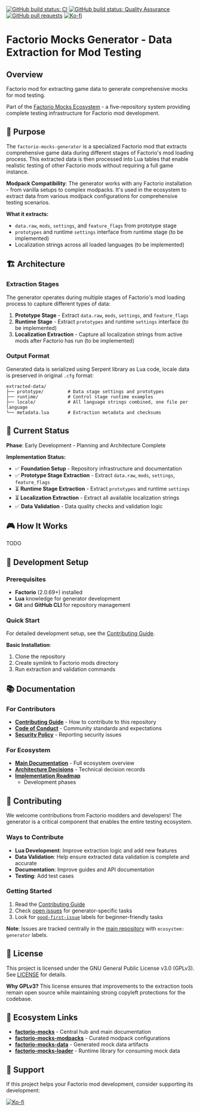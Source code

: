 [![GitHub build status: CI](https://img.shields.io/github/actions/workflow/status/QuingKhaos/factorio-mocks-generator/ci.yml?branch=main&label=CI&style=for-the-badge)](https://github.com/QuingKhaos/factorio-mocks-generator/actions/workflows/ci.yml)
[![GitHub build status: Quality Assurance](https://img.shields.io/github/actions/workflow/status/QuingKhaos/factorio-mocks-generator/qa.yml?branch=main&label=QA&style=for-the-badge)](https://github.com/QuingKhaos/factorio-mocks-generator/actions/workflows/qa.yml)
[![GitHub pull requests](https://img.shields.io/github/issues-pr/QuingKhaos/factorio-mocks-generator?label=Pull%20Requests&style=for-the-badge)](https://github.com/QuingKhaos/factorio-mocks-generator/pulls)
[![Ko-fi](https://img.shields.io/badge/Ko--fi-support%20me-hotpink?logo=kofi&logoColor=white&style=for-the-badge)](https://ko-fi.com/quingkhaos)

# Factorio Mocks Generator - Data Extraction for Mod Testing

## Overview

Factorio mod for extracting game data to generate comprehensive mocks for mod testing.

Part of the [Factorio Mocks Ecosystem](https://github.com/QuingKhaos/factorio-mocks) - a five-repository system
providing complete testing infrastructure for Factorio mod development.

## 🎯 Purpose

The `factorio-mocks-generator` is a specialized Factorio mod that extracts comprehensive game data during different
stages of Factorio's mod loading process. This extracted data is then processed into Lua tables that enable
realistic testing of other Factorio mods without requiring a full game instance.

**Modpack Compatibility**: The generator works with any Factorio installation - from vanilla setups to complex modpacks.
It's used in the ecosystem to extract data from various modpack configurations for comprehensive testing scenarios.

**What it extracts:**

- `data.raw`, `mods`, `settings`, and `feature_flags` from prototype stage
- `prototypes` and runtime `settings` interface from runtime stage (to be implemented)
- Localization strings across all loaded languages (to be implemented)

## 🏗️ Architecture

### Extraction Stages

The generator operates during multiple stages of Factorio's mod loading process to capture different types of data:

1. **Prototype Stage** - Extract `data.raw`, `mods`, `settings`, and `feature_flags`
2. **Runtime Stage** - Extract `prototypes` and runtime `settings` interface (to be implemented)
3. **Localization Extraction** - Capture all localization strings from active mods after Factorio has run (to be implemented)

### Output Format

Generated data is serialized using Serpent library as Lua code, locale data is preserved in original `.cfg` format:

```text
extracted-data/
├── prototype/         # Data stage settings and prototypes
├── runtime/           # Control stage runtime examples
├── locale/            # All language strings combined, one file per language
└── metadata.lua       # Extraction metadata and checksums
```

## 🚀 Current Status

**Phase**: Early Development - Planning and Architecture Complete

**Implementation Status:**

- ✅ **Foundation Setup** - Repository infrastructure and documentation
- ✅ **Prototype Stage Extraction** - Extract `data.raw`, `mods`, `settings`, `feature_flags`
- ⏳ **Runtime Stage Extraction** - Extract `prototypes` and runtime `settings`
- ⏳ **Localization Extraction** - Extract all available localization strings
- ✅ **Data Validation** - Data quality checks and validation logic

## 🎮 How It Works

TODO

## 🔧 Development Setup

### Prerequisites

- **Factorio** (2.0.69+) installed
- **Lua** knowledge for generator development
- **Git** and **GitHub CLI** for repository management

### Quick Start

For detailed development setup, see the [Contributing Guide](CONTRIBUTING.md#development-environment-setup).

**Basic Installation**:

1. Clone the repository
2. Create symlink to Factorio mods directory
3. Run extraction and validation commands

## 📚 Documentation

### For Contributors

- **[Contributing Guide](CONTRIBUTING.md)** - How to contribute to this repository
- **[Code of Conduct](CODE_OF_CONDUCT.md)** - Community standards and expectations
- **[Security Policy](SECURITY.md)** - Reporting security issues

### For Ecosystem

- **[Main Documentation](https://github.com/QuingKhaos/factorio-mocks)** - Full ecosystem overview
- **[Architecture Decisions](https://github.com/QuingKhaos/factorio-mocks/tree/main/planning/decisions)** - Technical
  decision records
- **[Implementation Roadmap](https://github.com/QuingKhaos/factorio-mocks/blob/main/planning/implementation-roadmap.md)**
  - Development phases

## 🤝 Contributing

We welcome contributions from Factorio modders and developers! The generator is a critical component that enables the
entire testing ecosystem.

### Ways to Contribute

- **Lua Development**: Improve extraction logic and add new features
- **Data Validation**: Help ensure extracted data validation is complete and accurate
- **Documentation**: Improve guides and API documentation
- **Testing**: Add test cases

### Getting Started

1. Read the [Contributing Guide](CONTRIBUTING.md)
2. Check [open issues](https://github.com/QuingKhaos/factorio-mocks/issues?q=is%3Aopen+label%3A%22ecosystem%3A+generator%22)
   for generator-specific tasks
3. Look for [`good-first-issue`](https://github.com/QuingKhaos/factorio-mocks/issues?q=is%3Aopen+label%3A%22good-first-issue%22+label%3A%22ecosystem%3A+generator%22)
   labels for beginner-friendly tasks

**Note**: Issues are tracked centrally in the [main repository](https://github.com/QuingKhaos/factorio-mocks/issues)
with `ecosystem: generator` labels.

## 📄 License

This project is licensed under the GNU General Public License v3.0 (GPLv3). See [LICENSE](LICENSE) for details.

**Why GPLv3?** This license ensures that improvements to the extraction tools remain open source while maintaining
strong copyleft protections for the codebase.

## 🔗 Ecosystem Links

- **[factorio-mocks](https://github.com/QuingKhaos/factorio-mocks)** - Central hub and main documentation
- **[factorio-mocks-modpacks](https://github.com/QuingKhaos/factorio-mocks-modpacks)** - Curated modpack configurations
- **[factorio-mocks-data](https://github.com/QuingKhaos/factorio-mocks-data)** - Generated mock data artifacts
- **[factorio-mocks-loader](https://github.com/QuingKhaos/factorio-mocks-loader)** - Runtime library for consuming
  mock data

## 💖 Support

If this project helps your Factorio mod development, consider supporting its development:

[![Ko-fi](https://img.shields.io/badge/Ko--fi-support%20this%20project-hotpink?logo=kofi&logoColor=white&style=for-the-badge)](https://ko-fi.com/quingkhaos)

